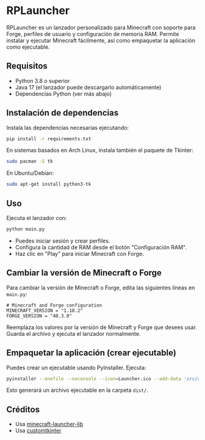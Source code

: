 # RPLauncher

RPLauncher es un lanzador personalizado para Minecraft con soporte para Forge, perfiles de usuario y configuración de memoria RAM. Permite instalar y ejecutar Minecraft fácilmente, así como empaquetar la aplicación como ejecutable.

## Requisitos
- Python 3.8 o superior
- Java 17 (el lanzador puede descargarlo automáticamente)
- Dependencias Python (ver más abajo)

## Instalación de dependencias
Instala las dependencias necesarias ejecutando:

```sh
pip install -r requirements.txt
```

En sistemas basados en Arch Linux, instala también el paquete de Tkinter:

```sh
sudo pacman -S tk
```

En Ubuntu/Debian:

```sh
sudo apt-get install python3-tk
```

## Uso
Ejecuta el lanzador con:

```sh
python main.py
```

- Puedes iniciar sesión y crear perfiles.
- Configura la cantidad de RAM desde el botón "Configuración RAM".
- Haz clic en "Play" para iniciar Minecraft con Forge.

## Cambiar la versión de Minecraft o Forge
Para cambiar la versión de Minecraft o Forge, edita las siguientes líneas en `main.py`:

```
# Minecraft and Forge configuration
MINECRAFT_VERSION = "1.18.2"
FORGE_VERSION = "40.3.0"
```

Reemplaza los valores por la versión de Minecraft y Forge que desees usar. Guarda el archivo y ejecuta el lanzador normalmente.

## Empaquetar la aplicación (crear ejecutable)
Puedes crear un ejecutable usando PyInstaller. Ejecuta:

```sh
pyinstaller --onefile --noconsole --icon=Launcher.ico --add-data 'src/assets:assets' src/main.py
```

Esto generará un archivo ejecutable en la carpeta `dist/`.

## Créditos
- Usa [minecraft-launcher-lib](https://github.com/Hexeption/minecraft-launcher-lib)
- Usa [customtkinter](https://github.com/TomSchimansky/CustomTkinter)
